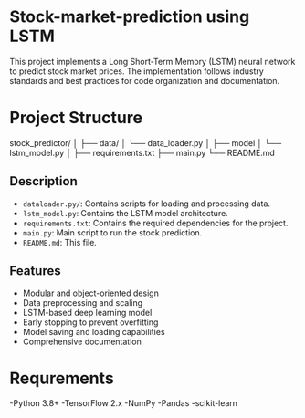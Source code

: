 # Stock-market-prediction using LSTM
This project implements a Long Short-Term Memory (LSTM) neural network to predict stock market prices. The implementation follows industry standards and best practices for code organization and documentation.
# Project Structure
stock_predictor/
│
├── data/
│   └── data_loader.py
│
├── model
│   └── lstm_model.py
│
├── requirements.txt
├── main.py
└── README.md

## Description

- `dataloader.py/`: Contains scripts for loading and processing data.
- `lstm_model.py`: Contains the LSTM model architecture.
- `requirements.txt`: Contains the required dependencies for the project.
- `main.py`: Main script to run the stock prediction.
- `README.md`: This file.
## Features
- Modular and object-oriented design
- Data preprocessing and scaling
- LSTM-based deep learning model
- Early stopping to prevent overfitting
- Model saving and loading capabilities
- Comprehensive documentation
# Requrements
-Python 3.8+
-TensorFlow 2.x
-NumPy
-Pandas
-scikit-learn
